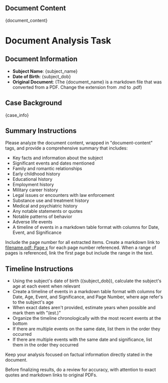 ## Document Content

<document-content>
{document_content}
</document-content>

# Document Analysis Task

## Document Information

- **Subject Name**: {subject_name}
- **Date of Birth**: {subject_dob}
- **Original Document**: (The {document_name} is a markdown file that was converted from a PDF. Change the extension from .md to .pdf)

## Case Background

{case_info}

## Summary Instructions

Please analyze the document content, wrapped in "document-content" tags, and provide a comprehensive summary that includes:

- Key facts and information about the subject
- Significant events and dates mentioned
- Family and romantic relationships
- Early childhood history
- Educational history
- Employment history
- Military career history
- Legal issues or encounters with law enforcement
- Substance use and treatment history
- Medical and psychiatric history
- Any notable statements or quotes
- Notable patterns of behavior
- Adverse life events
- A timeline of events in a markdown table format with columns for Date, Event, and Significance

Include the page number for all extracted items.
Create a markdown link to [filename.pdf: Page x](./pdfs/<filename.pdf>#page=<page_number>) for each page number referenced.
When a range of pages is referenced, link the first page but include the range in the text.

## Timeline Instructions

- Using the subject's date of birth ({subject_dob}), calculate the subject's age at each event when relevant
- Create a timeline of events in a markdown table format with columns for Date, Age, Event, and Significance, and Page Number, where age refer's to the subject's age
- When exact dates aren't provided, estimate years when possible and mark them with "(est.)"
- Organize the timeline chronologically with the most recent events at the bottom
- If there are multiple events on the same date, list them in the order they occurred
- If there are multiple events with the same date and significance, list them in the order they occurred

Keep your analysis focused on factual information directly stated in the document.

Before finalizing results, do a review for accuracy, with attention to exact quotes and markdown links to original PDFs.
